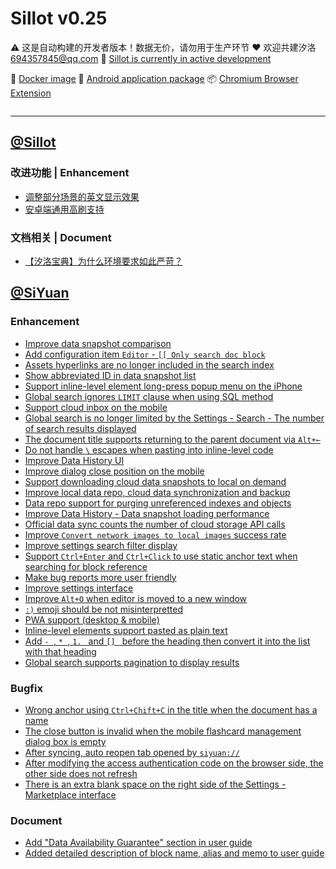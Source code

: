 # Sillot v0.25

⚠️ 这是自动构建的开发者版本！数据无价，请勿用于生产环节
❤️ 欢迎共建汐洛 694357845@qq.com
🚧 [Sillot is currently in active development](https://github.com/orgs/Hi-Windom/projects/2/views/2)

🚢 [Docker image](https://hub.docker.com/r/soltus/sillot/tags?page=1&ordering=last_updated)  📱 [Android application package](https://github.com/Hi-Windom/Sillot-android/releases)  📦 [Chromium Browser Extension](https://github.com/K-Sillot/Sillot-Be/releases)

<p align="center">
<img src="https://img.shields.io/badge/Chromium 94+-black?logo=Google Chrome&logoColor=white" alt="" title=""/><img src="https://img.shields.io/badge/Windows 10+-black?logo=Windows 11" title=""/><img src="https://img.shields.io/badge/macOS-black?logo=apple" title=""/><img src="https://img.shields.io/badge/Docker-black?logo=docker" title=""/><img src="https://img.shields.io/badge/Android 12+-black?logo=android" title=""/>
</p>

---

## [@Sillot](https://github.com/Hi-Windom/Sillot)

### 改进功能 | Enhancement

* [调整部分场景的英文显示效果](https://github.com/Hi-Windom/Sillot/issues/553)
* [安卓端通用高刷支持](https://github.com/Hi-Windom/Sillot/issues/465)

### 文档相关 | Document

* [【汐洛宝典】为什么环境要求如此严苛？](https://github.com/Hi-Windom/Sillot/issues/551)

## [@SiYuan](https://github.com/siyuan-note/siyuan)

### Enhancement

* [Improve data snapshot comparison](https://github.com/siyuan-note/siyuan/issues/8081)
* [Add configuration item `Editor` - `[[ Only search doc block`](https://github.com/siyuan-note/siyuan/issues/8077)
* [Assets hyperlinks are no longer included in the search index](https://github.com/siyuan-note/siyuan/issues/8076)
* [Show abbreviated ID in data snapshot list](https://github.com/siyuan-note/siyuan/issues/8075)
* [Support inline-level element long-press popup menu on the iPhone](https://github.com/siyuan-note/siyuan/issues/8074)
* [Global search ignores `LIMIT` clause when using SQL method](https://github.com/siyuan-note/siyuan/issues/8071)
* [Support cloud inbox on the mobile](https://github.com/siyuan-note/siyuan/issues/8070)
* [Global search is no longer limited by the Settings - Search - The number of search results displayed](https://github.com/siyuan-note/siyuan/issues/8069)
* [The document title supports returning to the parent document via `Alt+←`](https://github.com/siyuan-note/siyuan/issues/8068)
* [Do not handle `\` escapes when pasting into inline-level code](https://github.com/siyuan-note/siyuan/issues/8066)
* [Improve Data History UI](https://github.com/siyuan-note/siyuan/issues/8062)
* [Improve dialog close position on the mobile](https://github.com/siyuan-note/siyuan/issues/8060)
* [Support downloading cloud data snapshots to local on demand](https://github.com/siyuan-note/siyuan/issues/8057)
* [Improve local data repo, cloud data synchronization and backup](https://github.com/siyuan-note/siyuan/issues/8055)
* [Data repo support for purging unreferenced indexes and objects](https://github.com/siyuan-note/siyuan/issues/8054)
* [Improve Data History - Data snapshot loading performance](https://github.com/siyuan-note/siyuan/issues/8052)
* [Official data sync counts the number of cloud storage API calls](https://github.com/siyuan-note/siyuan/issues/8048)
* [Improve `Convert network images to local images` success rate](https://github.com/siyuan-note/siyuan/issues/8040)
* [Improve settings search filter display](https://github.com/siyuan-note/siyuan/issues/8038)
* [Support `Ctrl+Enter` and `Ctrl+Click` to use static anchor text when searching for block reference](https://github.com/siyuan-note/siyuan/issues/8037)
* [Make bug reports more user friendly](https://github.com/siyuan-note/siyuan/issues/8035)
* [Improve settings interface](https://github.com/siyuan-note/siyuan/issues/8034)
* [Improve `Alt+O` when editor is moved to a new window](https://github.com/siyuan-note/siyuan/issues/8032)
* [`:)` emoji should be not misinterpretted](https://github.com/siyuan-note/siyuan/issues/8030)
* [PWA support (desktop & mobile)](https://github.com/siyuan-note/siyuan/pull/8012)
* [Inline-level elements support pasted as plain text](https://github.com/siyuan-note/siyuan/issues/8010)
* [Add `- `, `* `, `1. ` and `[] ` before the heading then convert it into the list with that heading](https://github.com/siyuan-note/siyuan/issues/7972)
* [Global search supports pagination to display results](https://github.com/siyuan-note/siyuan/issues/7948)

### Bugfix

* [Wrong anchor using `Ctrl+Chift+C` in the title when the document has a name](https://github.com/siyuan-note/siyuan/issues/8080)
* [The close button is invalid when the mobile flashcard management dialog box is empty](https://github.com/siyuan-note/siyuan/issues/8053)
* [After syncing, auto reopen tab opened by `siyuan://`](https://github.com/siyuan-note/siyuan/issues/8045)
* [After modifying the access authentication code on the browser side, the other side does not refresh](https://github.com/siyuan-note/siyuan/issues/8028)
* [There is an extra blank space on the right side of the Settings - Marketplace interface](https://github.com/siyuan-note/siyuan/issues/8027)

### Document

* [Add "Data Availability Guarantee" section in user guide](https://github.com/siyuan-note/siyuan/issues/8078)
* [Added detailed description of block name, alias and memo to user guide](https://github.com/siyuan-note/siyuan/issues/8046)

